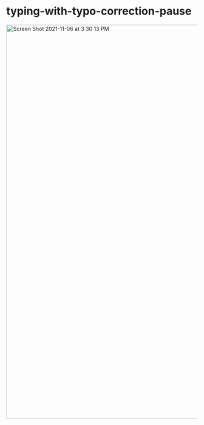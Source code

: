 # typing-with-typo-correction-pause
<img width="1038" alt="Screen Shot 2021-11-06 at 3 30 13 PM" src="https://user-images.githubusercontent.com/93447578/140625589-354d27d4-8a0f-4801-8f15-ddb908eea30f.png">
